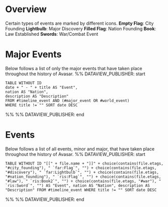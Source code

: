 # Overview
Certain types of events are marked by different icons.
**Empty Flag**: City Founding
**Lightbulb**: Major Discovery
**Filled Flag**: Nation Founding
**Book**: Law Established
**Swords**: War/Combat Event
# Major Events
Below follows a list of only the major events that have taken place throughout the history of Avasar.
%% DATAVIEW_PUBLISHER: start
```dataview
TABLE WITHOUT ID 
date + " - " + title AS "Event", 
nation AS "Nation", 
description AS "Description" 
FROM #timeline_event AND (#major_event OR #world_event) 
WHERE title != "" SORT date DESC
```
%%
%% DATAVIEW_PUBLISHER: end
# Events
Below follows a list of all events, minor and major, that have taken place throughout the history of Avasar.
%% DATAVIEW_PUBLISHER: start
```dataview
TABLE WITHOUT ID "[[" + file.name + "]]" + choice(contains(file.etags, "#city_founding"), " `far:Flag`", "") + choice(contains(file.etags, "#discovery"), " `far:Lightbulb`", "") + choice(contains(file.etags, "#nation_founding"), " `ris:Flag`", "") + choice(contains(file.etags, "#law"), " `ris:Book2`", "") + choice(contains(file.etags, "#war"), " `ris:Sword`", "") AS "Event", nation AS "Nation", description AS "Description" FROM #timeline_event WHERE title != "" SORT date DESC
```
%%
%% DATAVIEW_PUBLISHER: end
